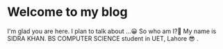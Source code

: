 # Welcome to my blog

I'm glad you are here. I plan to talk about ...😀
So who am I?🤔
My name is SIDRA KHAN. BS COMPUTER SCIENCE student in UET, Lahore 😎 .
